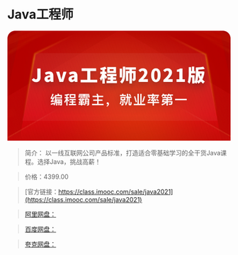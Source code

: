 # Java工程师

![img](../../assets/60b5ce81095c2f1106960344.jpg)

> 简介： 以一线互联网公司产品标准，打造适合零基础学习的全干货Java课程。选择Java，挑战高薪！

> 价格：4399.00

> [官方链接：https://class.imooc.com/sale/java2021](https://class.imooc.com/sale/java2021)

> [阿里网盘：](https://www.aliyundrive.com/s/MqGTBUwzgeU)

> [百度网盘：]()

> [夸克网盘：]()
